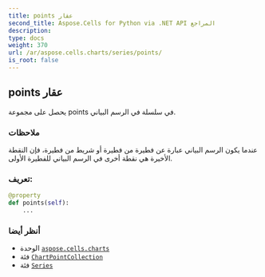 ```yaml
---
title: points عقار
second_title: Aspose.Cells for Python via .NET API المراجع
description:
type: docs
weight: 370
url: /ar/aspose.cells.charts/series/points/
is_root: false
---
```

##  points عقار

يحصل على مجموعة points في سلسلة في الرسم البياني.

###  ملاحظات

عندما يكون الرسم البياني عبارة عن فطيرة من فطيرة أو شريط من فطيرة، فإن النقطة الأخيرة هي نقطة أخرى في الرسم البياني للفطيرة الأولى.
###  تعريف:
```python
@property
def points(self):
    ...
```

###  أنظر أيضا
* الوحدة [`aspose.cells.charts`](../../)
* فئة [`ChartPointCollection`](/cells/python-net/ar/aspose.cells.charts/chartpointcollection)
* فئة [`Series`](/cells/python-net/ar/aspose.cells.charts/series)
